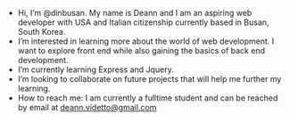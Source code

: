- Hi, I’m @dinbusan. My name is Deann and I am an aspiring web developer with USA and Italian citizenship currently based in Busan, South Korea.
- I’m interested in learning more about the world of web development. I want to explore front end while also gaining the basics of back end development. 
- I’m currently learning Express and Jquery.
- I’m looking to collaborate on future projects that will help me further my learning. 
- How to reach me: I am currently a fulltime student and can be reached by email at deann.videtto@gmail.com
